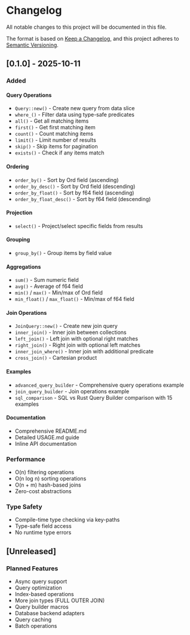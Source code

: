# Changelog

All notable changes to this project will be documented in this file.

The format is based on [Keep a Changelog](https://keepachangelog.com/en/1.0.0/),
and this project adheres to [Semantic Versioning](https://semver.org/spec/v2.0.0.html).

## [0.1.0] - 2025-10-11

### Added

#### Query Operations
- `Query::new()` - Create new query from data slice
- `where_()` - Filter data using type-safe predicates
- `all()` - Get all matching items
- `first()` - Get first matching item
- `count()` - Count matching items
- `limit()` - Limit number of results
- `skip()` - Skip items for pagination
- `exists()` - Check if any items match

#### Ordering
- `order_by()` - Sort by Ord field (ascending)
- `order_by_desc()` - Sort by Ord field (descending)
- `order_by_float()` - Sort by f64 field (ascending)
- `order_by_float_desc()` - Sort by f64 field (descending)

#### Projection
- `select()` - Project/select specific fields from results

#### Grouping
- `group_by()` - Group items by field value

#### Aggregations
- `sum()` - Sum numeric field
- `avg()` - Average of f64 field
- `min()` / `max()` - Min/max of Ord field
- `min_float()` / `max_float()` - Min/max of f64 field

#### Join Operations
- `JoinQuery::new()` - Create new join query
- `inner_join()` - Inner join between collections
- `left_join()` - Left join with optional right matches
- `right_join()` - Right join with optional left matches
- `inner_join_where()` - Inner join with additional predicate
- `cross_join()` - Cartesian product

#### Examples
- `advanced_query_builder` - Comprehensive query operations example
- `join_query_builder` - Join operations example
- `sql_comparison` - SQL vs Rust Query Builder comparison with 15 examples

#### Documentation
- Comprehensive README.md
- Detailed USAGE.md guide
- Inline API documentation

### Performance
- O(n) filtering operations
- O(n log n) sorting operations
- O(n + m) hash-based joins
- Zero-cost abstractions

### Type Safety
- Compile-time type checking via key-paths
- Type-safe field access
- No runtime type errors

## [Unreleased]

### Planned Features
- Async query support
- Query optimization
- Index-based operations
- More join types (FULL OUTER JOIN)
- Query builder macros
- Database backend adapters
- Query caching
- Batch operations


